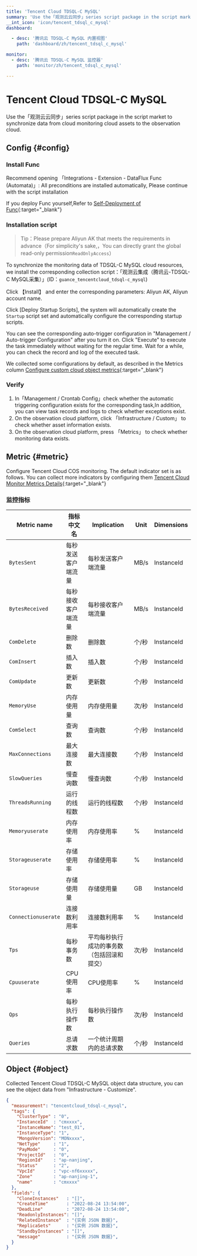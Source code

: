 ```yaml
---
title: 'Tencent Cloud TDSQL-C MySQL'
summary: 'Use the「观测云云同步」series script package in the script market to synchronize data from cloud monitoring cloud assets to the observation cloud.'
__int_icon: 'icon/tencent_tdsql_c_mysql'
dashboard:

  - desc: '腾讯云 TDSQL-C MySQL 内置视图'
    path: 'dashboard/zh/tencent_tdsql_c_mysql'

monitor:
  - desc: '腾讯云 TDSQL-C MySQL 监控器'
    path: 'monitor/zh/tencent_tdsql_c_mysql'

---
```

<!-- markdownlint-disable MD025 -->
# Tencent Cloud TDSQL-C MySQL
<!-- markdownlint-enable -->

Use the「观测云云同步」series script package in the script market to synchronize data from cloud monitoring cloud assets to the observation cloud.


## Config {#config}

### Install Func

Recommend opening 「Integrations - Extension - DataFlux Func (Automata)」: All preconditions are installed automatically, Please continue with the script installation

If you deploy Func yourself,Refer to [Self-Deployment of Func](https://func.guance.com/doc/script-market-guance-integration/){:target="_blank"}



### Installation script

> Tip：Please prepare Aliyun AK that meets the requirements in advance（For simplicity's sake,，You can directly grant the global read-only permission`ReadOnlyAccess`）

To synchronize the monitoring data of TDSQL-C MySQL cloud resources, we install the corresponding collection script：「观测云集成（腾讯云-TDSQL-C MySQL采集）」(ID：`guance_tencentcloud_tdsql-c_mysql`)

Click 【Install】 and enter the corresponding parameters: Aliyun AK, Aliyun account name.

Click [Deploy Startup Scripts], the system will automatically create the `Startup` script set and automatically configure the corresponding startup scripts.

You can see the corresponding auto-trigger configuration in "Management / Auto-trigger Configuration" after you turn it on. Click "Execute" to execute the task immediately without waiting for the regular time. Wait for a while, you can check the record and log of the executed task.

We collected some configurations by default, as described in the Metrics column [Configure custom cloud object metrics](https://func.guance.com/doc/script-market-guance-tencentcloud-monitor/){:target="_blank"}


### Verify

1. In「Management / Crontab Config」check whether the automatic triggering configuration exists for the corresponding task,In addition, you can view task records and logs to check whether exceptions exist.
2. On the observation cloud platform, click 「Infrastructure / Custom」 to check whether asset information exists.
3. On the observation cloud platform, press 「Metrics」 to check whether monitoring data exists.

## Metric {#metric}
Configure Tencent Cloud COS monitoring. The default indicator set is as follows. You can collect more indicators by configuring them [Tencent Cloud Monitor Metrics Details](https://cloud.tencent.com/document/product/248/45105){:target="_blank"}

### 监控指标

| Metric name      | 指标中文名             | Implication                        | Unit  | Dimensions              |
| --------------- | ---------------------- | --------------------------- | ----- | ----------------- |
| `BytesSent` | 每秒发送客户端流量     | 每秒发送客户端流量  | MB/s   | InstanceId |
| `BytesReceived` | 每秒接收客户端流量  | 每秒接收客户端流量   | MB/s | InstanceId |
| `ComDelete` | 删除数  | 删除数  | 个/秒 | InstanceId |
| `ComInsert` | 插入数  | 插入数  | 个/秒 | InstanceId |
| `ComUpdate` | 更新数  | 更新数  | 个/秒 | InstanceId |
| `MemoryUse` | 内存使用量   | 内存使用量  | 次/秒 | InstanceId |
| `ComSelect` | 查询数   | 查询数  | 个/秒 | InstanceId |
| `MaxConnections` | 最大连接数  | 最大连接数  | 个/秒 | InstanceId |
| `SlowQueries` | 慢查询数 | 慢查询数    | 个/秒 | InstanceId |
| `ThreadsRunning` | 运行的线程数 | 运行的线程数  | 个/秒 | InstanceId |
| `Memoryuserate` | 内存使用率   | 内存使用率 | % | InstanceId |
| `Storageuserate` | 存储使用率 | 存储使用率  | % | InstanceId |
| `Storageuse` | 存储使用量  | 存储使用量 | GB | InstanceId |
| `Connectionuserate` | 连接数利用率  | 连接数利用率  | % | InstanceId |
| `Tps` | 每秒事务数 | 平均每秒执行成功的事务数（包括回滚和提交）  | 次/秒 | InstanceId |
| `Cpuuserate` | CPU使用率  | CPU使用率  | % | InstanceId |
| `Qps` | 每秒执行操作数  | 每秒执行操作数  | 次/秒 | InstanceId |
| `Queries` | 总请求数  | 一个统计周期内的总请求数  | 个/秒 | InstanceId |

## Object {#object}

Collected Tencent Cloud TDSQL-C MySQL object data structure, you can see the object data from "Infrastructure - Customize".

```json
{
  "measurement": "tencentcloud_tdsql-c_mysql",
  "tags": {
    "ClusterType" : "0",
    "InstanceId"  : "cmxxxx",
    "InstanceName": "test_01",
    "InstanceType": "1",
    "MongoVersion": "MONxxxx",
    "NetType"     : "1",
    "PayMode"     : "0",
    "ProjectId"   : "0",
    "RegionId"    : "ap-nanjing",
    "Status"      : "2",
    "VpcId"       : "vpc-nf6xxxxx",
    "Zone"        : "ap-nanjing-1",
    "name"        : "cmxxxx"
  },
  "fields": {
    "CloneInstances"   : "[]",
    "CreateTime"       : "2022-08-24 13:54:00",
    "DeadLine"         : "2072-08-24 13:54:00",
    "ReadonlyInstances": "[]",
    "RelatedInstance"  : "{实例 JSON 数据}",
    "ReplicaSets"      : "{实例 JSON 数据}",
    "StandbyInstances" : "[]",
    "message"          : "{实例 JSON 数据}",
  }
}
```

